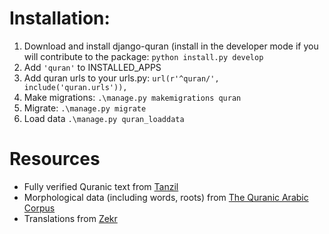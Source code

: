 
# Installation:
1. Download and install django-quran (install in the developer mode if you will contribute to the package: `python install.py develop`
2. Add `'quran'` to INSTALLED_APPS
3. Add quran urls to your urls.py: `url(r'^quran/', include('quran.urls')),`
3. Make migrations: `.\manage.py makemigrations quran` 
4. Migrate: `.\manage.py migrate`
4. Load data `.\manage.py quran_loaddata`


# Resources
- Fully verified Quranic text from [Tanzil](http://tanzil.info/wiki/Main_Page)
- Morphological data (including words, roots) from [The Quranic Arabic Corpus](http://quran.uk.net/)
- Translations from [Zekr](http://zekr.org/resources.html)